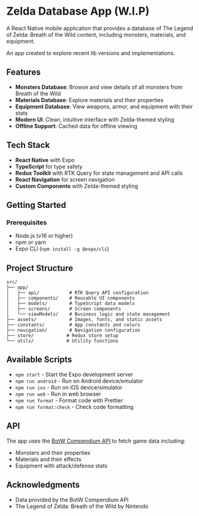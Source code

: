 # Zelda Database App (W.I.P)

A React Native mobile application that provides a database of The Legend of Zelda: Breath of the Wild content, including monsters, materials, and equipment.

An app created to explore recent lib versions and implementations. 

## Features

- **Monsters Database**: Browse and view details of all monsters from Breath of the Wild
- **Materials Database**: Explore materials and their properties
- **Equipment Database**: View weapons, armor, and equipment with their stats
- **Modern UI**: Clean, intuitive interface with Zelda-themed styling
- **Offline Support**: Cached data for offline viewing

## Tech Stack

- **React Native** with Expo
- **TypeScript** for type safety
- **Redux Toolkit** with RTK Query for state management and API calls
- **React Navigation** for screen navigation
- **Custom Components** with Zelda-themed styling

## Getting Started

### Prerequisites

- Node.js (v16 or higher)
- npm or yarn
- Expo CLI (`npm install -g @expo/cli`)

## Project Structure

```
src/
├── app/
│   ├── api/           # RTK Query API configuration
│   ├── components/    # Reusable UI components
│   ├── models/        # TypeScript data models
│   ├── screens/       # Screen components
│   └── viewModels/    # Business logic and state management
├── assets/            # Images, fonts, and static assets
├── constants/         # App constants and colors
├── navigation/        # Navigation configuration
├── store/            # Redux store setup
└── utils/            # Utility functions
```

## Available Scripts

- `npm start` - Start the Expo development server
- `npm run android` - Run on Android device/emulator
- `npm run ios` - Run on iOS device/simulator
- `npm run web` - Run in web browser
- `npm run format` - Format code with Prettier
- `npm run format:check` - Check code formatting

## API

The app uses the [BotW Compendium API](https://botw-compendium.herokuapp.com/) to fetch game data including:
- Monsters and their properties
- Materials and their effects
- Equipment with attack/defense stats

## Acknowledgments

- Data provided by the BotW Compendium API
- The Legend of Zelda: Breath of the Wild by Nintendo
